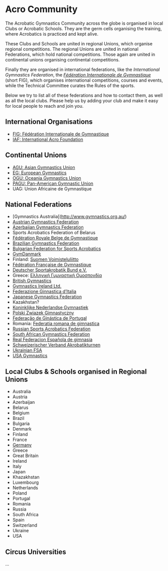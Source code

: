 # Acro Community

The Acrobatic Gymnastics Community across the globe is organised in local Clubs or Acrobatic Schools. They are the germ cells organising the training, where Acrobatics is practiced and kept alive. 

These Clubs and Schools are united in regional Unions, which organise regional competitions. The regional Unions are united in national Federations, which hold national competitions. Those again are united in continental unions organising continental competitions. 

Finally they are organised in international federations, like the *International Gymnastics Federation*, the [*Fédération Internationale de Gymnastique*](https://www.gymnastics.sport/) (short FIG), which organises international competitions, courses and events, while the Technical Committee curates the Rules of the sports. 

Below we try to list all of these federations and how to contact them, as well as all the local clubs. Please help us by adding your club and make it easy for local people to reach and join you.


## International Organisations

* [FIG: Fédération Internationale de Gymnastique](https://www.gymnastics.sport/)
* [IAF: International Acro Foundation](https://www.acrofoundation.com/)


## Continental Unions

* [AGU: Asian Gymnastics Union](https://agu-gymnastics.com/)
* [EG: European Gymnastics](https://www.europeangymnastics.com/)
* [OGU: Oceania Gymnastics Union](https://www.oceaniagymnastics.org/)
* [PAGU: Pan-American Gymnastic Union](https://upag-pagu.com/)
* UAG: Union Africaine de Gymnastique


## National Federations

* [Gymnastics Australia[(http://www.gymnastics.org.au/)
* [Austrian Gymnastics Federation](http://www.oeft.at/)
* [Azerbaijan Gymnastics Federation](https://agf.az/en/)
* Sports Acrobatics Federation of Belarus
* [Fédération Royale Belge de Gymnastique](http://www.ffgym.be/)
* [Brazilian Gymnastics Federation](http://www.cbginastica.com.br/)
* [Bulgarian Federation for Sports Acrobatics](http://www.bfsa-bg.com/)
* [GymDanmark](http://www.gymdanmark.dk/)
* Finland: [Suomen Voimisteluliitto](https://www.voimistelu.fi/)
* [Fédération Française de Gymnastique](http://www.ffgym.com/)
* [Deutscher Sportakrobatik Bund e.V.](http://www.sportakrobatikbund.de/)
* Greece: [Ελληνική Γυμναστική Ομοσπονδία](https://www.ego-gymnastics.gr/)
* [British Gymnastics](http://www.british-gymnastics.org/)
* [Gymnastics Ireland Ltd.](http://www.gymnasticsireland.com/)
* [Federazione Ginnastica d’Italia](https://www.federginnastica.it/)
* [Japanese Gymnastics Federation](http://www.jpn-gym.or.jp/)
* Kazakhstan?
* [Koninklijke Nederlandse Gymnastiek](http://www.kngu.nl/)
* [Polski Zwiazek Gimnastyczny](http://www.pzg.pl/)
* [Federação de Ginástica de Portugal](http://www.fgp-ginastica.pt/)
* Romania: [Federatia romana de gimnastica](https://frgimnastica.com/general-pages/istoria-gimnasticii)
* [Russian Sports Acrobatics Federation](http://www.acrobatica-russia.ru/)
* [South African Gymnastics Federation](http://www.gymnastics.co.za/)
* [Real Federacìon Española de gimnasia](http://www.rfegimnasia.es/)
* [Schweizerischer Verband Akrobatikturnen](https://acrosuisse.ch/)
* [Ukrainian FSA](http://www.acrobatic.com.ua/)
* [USA Gymnastics](http://www.usagym.org/acro)


## Local Clubs & Schools organised in Regional Unions

* Australia
* Austria
* Azerbaijan  
* Belarus
* Belgium
* Brazil
* Bulgaria
* Denmark
* Finland
* France
* [Germany](local/germany)
* Greece
* Great Britain
* Ireland
* Italy
* Japan
* Khazakhstan
* Luxembourg
* Netherlands
* Poland
* Portugal
* Romania
* Russia
* South Africa
* Spain
* Switzerland
* Ukraine
* USA  


## Circus Universities

...
